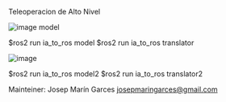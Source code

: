 Teleoperacion de Alto Nivel

![image](https://github.com/user-attachments/assets/24165daf-7c0e-4c82-a51e-6d8f37c91b22)
model

$ros2 run ia_to_ros model
$ros2 run ia_to_ros translator

![image](https://github.com/user-attachments/assets/f012c453-fc2b-448f-b365-2bf681182699)

$ros2 run ia_to_ros model2
$ros2 run ia_to_ros translator2

Mainteiner: Josep Marín Garces josepmaringarces@gmail.com

